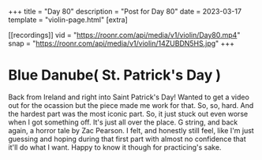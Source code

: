 +++
title = "Day 80"
description = "Post for Day 80"
date = 2023-03-17
template = "violin-page.html"
[extra]

[[recordings]]
vid = "https://roonr.com/api/media/v1/violin/Day80.mp4"
snap = "https://roonr.com/api/media/v1/violin/14ZUBDN5HS.jpg"
+++

# Blue Danube( St. Patrick's Day )
Back from Ireland and right into Saint Patrick's Day! Wanted to get a video out for the ocassion but the piece made me work for that. So, so, hard. And the hardest part was the most iconic part. So, it just stuck out even worse when I got something off. It's just all over the place. G string, and back again, a horror tale by Zac Pearson. I felt, and honestly still feel, like I'm just guessing and hoping during that first part with almost no confidence that it'll do what I want. Happy to know it though for practicing's sake. 